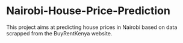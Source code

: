 # Nairobi-House-Price-Prediction
This project aims at predicting house prices in Nairobi based on data scrapped from the BuyRentKenya website.
